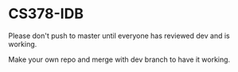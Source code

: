 # CS378-IDB

Please don't push to master until everyone has reviewed dev and is working.

Make your own repo and merge with dev branch to have it working. 

